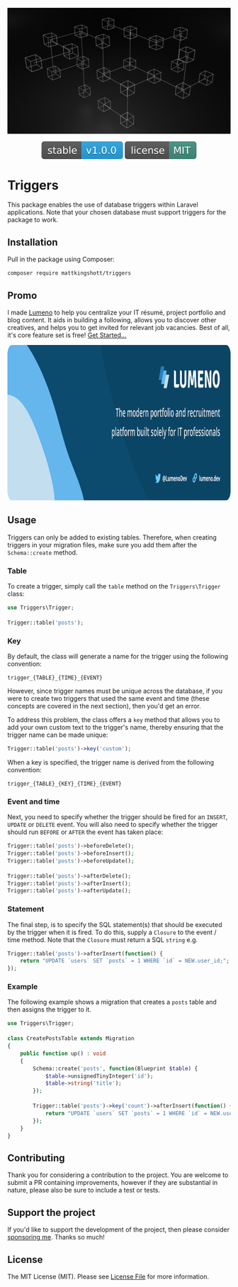 <!-- Screenshot -->
<p align="center">
    <img src="resources/wallpaper.jpg" alt="Wallpaper">
</p>

<!-- Badges -->
<p align="center">
  <img src="resources/version.svg" alt="Version">
  <img src="resources/license.svg" alt="License">
</p>

# Triggers

This package enables the use of database triggers within Laravel applications. Note that your chosen database must support triggers for the package to work.

## Installation

Pull in the package using Composer:

```bash
composer require mattkingshott/triggers
```

## Promo

I made [Lumeno](https://lumeno.dev) to help you centralize your IT résumé, project portfolio and blog content. It aids in building a following, allows you to discover other creatives, and helps you to get invited for relevant job vacancies. Best of all, it's core feature set is free! [Get Started...](https://lumeno.dev)

<!-- Screenshot -->
<p align="center">
    <a target="_blank" href="https://lumeno.dev">
        <img src="resources/promotion.png" alt="Lumeno" style="height:350px">
    </a>
</p>

## Usage

Triggers can only be added to existing tables. Therefore, when creating triggers in your migration files, make sure you add them after the `Schema::create` method.

### Table

To create a trigger, simply call the `table` method on the `Triggers\Trigger` class:

```php
use Triggers\Trigger;

Trigger::table('posts');
```

### Key

By default, the class will generate a name for the trigger using the following convention:

```
trigger_{TABLE}_{TIME}_{EVENT}
```

However, since trigger names must be unique across the database, if you were to create two triggers that used the same event and time (these concepts are covered in the next section), then you'd get an error.

To address this problem, the class offers a `key` method that allows you to add your own custom text to the trigger's name, thereby ensuring that the trigger name can be made unique:

```php
Trigger::table('posts')->key('custom');
```

When a key is specified, the trigger name is derived from the following convention:

```
trigger_{TABLE}_{KEY}_{TIME}_{EVENT}
```

### Event and time

Next, you need to specify whether the trigger should be fired for an `INSERT`, `UPDATE` or `DELETE` event. You will also need to specify whether the trigger should run `BEFORE` or `AFTER` the event has taken place:

```php
Trigger::table('posts')->beforeDelete();
Trigger::table('posts')->beforeInsert();
Trigger::table('posts')->beforeUpdate();

Trigger::table('posts')->afterDelete();
Trigger::table('posts')->afterInsert();
Trigger::table('posts')->afterUpdate();
```

### Statement

The final step, is to specify the SQL statement(s) that should be executed by the trigger when it is fired. To do this, supply a `Closure` to the event / time method. Note that the `Closure` must return a SQL `string` e.g.

```php
Trigger::table('posts')->afterInsert(function() {
    return "UPDATE `users` SET `posts` = 1 WHERE `id` = NEW.user_id;";
});
```

### Example

The following example shows a migration that creates a `posts` table and then assigns the trigger to it.

```php
use Triggers\Trigger;

class CreatePostsTable extends Migration
{
    public function up() : void
    {
        Schema::create('posts', function(Blueprint $table) {
            $table->unsignedTinyInteger('id');
            $table->string('title');
        });

        Trigger::table('posts')->key('count')->afterInsert(function() {
            return "UPDATE `users` SET `posts` = 1 WHERE `id` = NEW.user_id;";
        });
    }
}
```

## Contributing

Thank you for considering a contribution to the project. You are welcome to submit a PR containing improvements, however if they are substantial in nature, please also be sure to include a test or tests.

## Support the project

If you'd like to support the development of the project, then please consider [sponsoring me](https://www.paypal.com/cgi-bin/webscr?cmd=_s-xclick&hosted_button_id=YBEHLHPF3GUVY&source=url). Thanks so much!

## License

The MIT License (MIT). Please see [License File](LICENSE.md) for more information.
